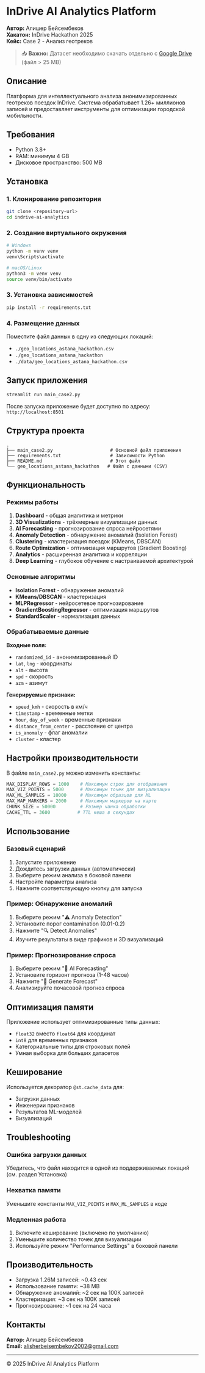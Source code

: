 # InDrive AI Analytics Platform

**Автор:** Алишер Бейсембеков  
**Хакатон:** InDrive Hackathon 2025  
**Кейс:** Case 2 - Анализ геотреков  

> 📥 **Важно:** Датасет необходимо скачать отдельно с [Google Drive](https://drive.google.com/drive/folders/19SleRsMcg_943IdyXtrYBMbOdc1txBik) (файл > 25 MB)  

## Описание

Платформа для интеллектуального анализа анонимизированных геотреков поездок InDrive. Система обрабатывает 1.26+ миллионов записей и предоставляет инструменты для оптимизации городской мобильности.

## Требования

- Python 3.8+
- RAM: минимум 4 GB
- Дисковое пространство: 500 MB

## Установка

### 1. Клонирование репозитория

```bash
git clone <repository-url>
cd indrive-ai-analytics
```

### 2. Создание виртуального окружения

```bash
# Windows
python -m venv venv
venv\Scripts\activate

# macOS/Linux
python3 -m venv venv
source venv/bin/activate
```

### 3. Установка зависимостей

```bash
pip install -r requirements.txt
```

### 4. Размещение данных

Поместите файл данных в одну из следующих локаций:
- `./geo_locations_astana_hackathon.csv`
- `./geo_locations_astana_hackathon`
- `./data/geo_locations_astana_hackathon.csv`

## Запуск приложения

```bash
streamlit run main_case2.py
```

После запуска приложение будет доступно по адресу: `http://localhost:8501`

## Структура проекта

```
.
├── main_case2.py                     # Основной файл приложения
├── requirements.txt                  # Зависимости Python
├── README.md                         # Этот файл
└── geo_locations_astana_hackathon   # Файл с данными (CSV)
```

## Функциональность

### Режимы работы

1. **Dashboard** - общая аналитика и метрики
2. **3D Visualizations** - трёхмерные визуализации данных
3. **AI Forecasting** - прогнозирование спроса нейросетями
4. **Anomaly Detection** - обнаружение аномалий (Isolation Forest)
5. **Clustering** - кластеризация поездок (KMeans, DBSCAN)
6. **Route Optimization** - оптимизация маршрутов (Gradient Boosting)
7. **Analytics** - расширенная аналитика и корреляции
8. **Deep Learning** - глубокое обучение с настраиваемой архитектурой

### Основные алгоритмы

- **Isolation Forest** - обнаружение аномалий
- **KMeans/DBSCAN** - кластеризация
- **MLPRegressor** - нейросетевое прогнозирование
- **GradientBoostingRegressor** - оптимизация маршрутов
- **StandardScaler** - нормализация данных

### Обрабатываемые данные

**Входные поля:**
- `randomized_id` - анонимизированный ID
- `lat`, `lng` - координаты
- `alt` - высота
- `spd` - скорость
- `azm` - азимут

**Генерируемые признаки:**
- `speed_kmh` - скорость в км/ч
- `timestamp` - временные метки
- `hour`, `day_of_week` - временные признаки
- `distance_from_center` - расстояние от центра
- `is_anomaly` - флаг аномалии
- `cluster` - кластер

## Настройки производительности

В файле `main_case2.py` можно изменить константы:

```python
MAX_DISPLAY_ROWS = 1000    # Максимум строк для отображения
MAX_VIZ_POINTS = 5000      # Максимум точек для визуализации
MAX_ML_SAMPLES = 10000     # Максимум образцов для ML
MAX_MAP_MARKERS = 2000     # Максимум маркеров на карте
CHUNK_SIZE = 50000         # Размер чанка обработки
CACHE_TTL = 3600          # TTL кеша в секундах
```

## Использование

### Базовый сценарий

1. Запустите приложение
2. Дождитесь загрузки данных (автоматически)
3. Выберите режим анализа в боковой панели
4. Настройте параметры анализа
5. Нажмите соответствующую кнопку для запуска

### Пример: Обнаружение аномалий

1. Выберите режим "⚠️ Anomaly Detection"
2. Установите порог contamination (0.01-0.2)
3. Нажмите "🔍 Detect Anomalies"
4. Изучите результаты в виде графиков и 3D визуализаций

### Пример: Прогнозирование спроса

1. Выберите режим "🤖 AI Forecasting"
2. Установите горизонт прогноза (1-48 часов)
3. Нажмите "🚀 Generate Forecast"
4. Анализируйте почасовой прогноз спроса

## Оптимизация памяти

Приложение использует оптимизированные типы данных:
- `float32` вместо `float64` для координат
- `int8` для временных признаков
- Категориальные типы для строковых полей
- Умная выборка для больших датасетов

## Кеширование

Используется декоратор `@st.cache_data` для:
- Загрузки данных
- Инженерии признаков
- Результатов ML-моделей
- Визуализаций

## Troubleshooting

### Ошибка загрузки данных
Убедитесь, что файл находится в одной из поддерживаемых локаций (см. раздел Установка)

### Нехватка памяти
Уменьшите константы `MAX_VIZ_POINTS` и `MAX_ML_SAMPLES` в коде

### Медленная работа
1. Включите кеширование (включено по умолчанию)
2. Уменьшите количество точек для визуализации
3. Используйте режим "Performance Settings" в боковой панели

## Производительность

- Загрузка 1.26М записей: ~0.43 сек
- Использование памяти: ~38 MB
- Обнаружение аномалий: ~2 сек на 100К записей
- Кластеризация: ~3 сек на 100К записей
- Прогнозирование: ~1 сек на 24 часа


## Контакты

**Автор:** Алишер Бейсембеков  
**Email:** alisherbeisembekov2002@gmail.com

---
© 2025 InDrive AI Analytics Platform

